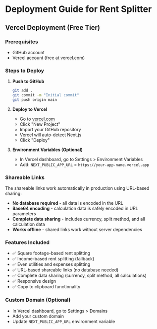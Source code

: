 # Deployment Guide for Rent Splitter

## Vercel Deployment (Free Tier)

### Prerequisites
- GitHub account
- Vercel account (free at vercel.com)

### Steps to Deploy

1. **Push to GitHub**
   ```bash
   git add .
   git commit -m "Initial commit"
   git push origin main
   ```

2. **Deploy to Vercel**
   - Go to [vercel.com](https://vercel.com)
   - Click "New Project"
   - Import your GitHub repository
   - Vercel will auto-detect Next.js
   - Click "Deploy"

3. **Environment Variables (Optional)**
   - In Vercel dashboard, go to Settings > Environment Variables
   - Add: `NEXT_PUBLIC_APP_URL` = `https://your-app-name.vercel.app`

### Shareable Links
The shareable links work automatically in production using URL-based sharing:
- **No database required** - all data is encoded in the URL
- **Base64 encoding** - calculation data is safely encoded in URL parameters
- **Complete data sharing** - includes currency, split method, and all calculation data
- **Works offline** - shared links work without server dependencies

### Features Included
- ✅ Square footage-based rent splitting
- ✅ Income-based rent splitting (fallback)
- ✅ Even utilities and expenses splitting
- ✅ URL-based shareable links (no database needed)
- ✅ Complete data sharing (currency, split method, all calculations)
- ✅ Responsive design
- ✅ Copy to clipboard functionality

### Custom Domain (Optional)
- In Vercel dashboard, go to Settings > Domains
- Add your custom domain
- Update `NEXT_PUBLIC_APP_URL` environment variable

